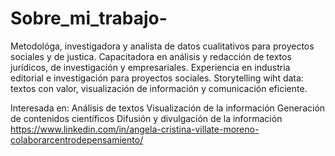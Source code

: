 # Sobre_mi_trabajo-
Metodológa, investigadora y analista de datos cualitativos para proyectos sociales y de justica.
Capacitadora en análisis y redacción de textos jurídicos, de investigación y empresariales.
Experiencia en industria editorial e investigación para proyectos sociales.
Storytelling wiht data: textos con valor, visualización de información y comunicación eficiente.

Interesada en:
  Análisis de textos
  Visualización de la información
  Generación de contenidos científicos
  Difusión y divulgación de la información
https://www.linkedin.com/in/angela-cristina-villate-moreno-colaborarcentrodepensamiento/
 
